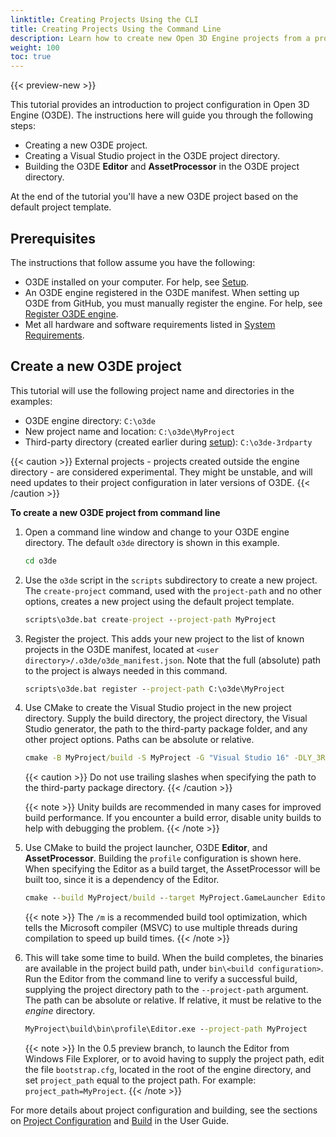 ```yaml
---
linktitle: Creating Projects Using the CLI
title: Creating Projects Using the Command Line
description: Learn how to create new Open 3D Engine projects from a project template using the CLI.
weight: 100
toc: true
---
```


{{< preview-new >}}

This tutorial provides an introduction to project configuration in Open 3D Engine (O3DE). The instructions here will guide you through the following steps:

* Creating a new O3DE project.
* Creating a Visual Studio project in the O3DE project directory.
* Building the O3DE **Editor** and **AssetProcessor** in the O3DE project directory.

At the end of the tutorial you'll have a new O3DE project based on the default project template.

## Prerequisites

The instructions that follow assume you have the following:

* O3DE installed on your computer. For help, see [Setup](/docs/welcome-guide/setup).
* An O3DE engine registered in the O3DE manifest. When setting up O3DE from GitHub, you must manually register the engine. For help, see [Register O3DE engine](/docs/welcome-guide/setup/setup-from-github/#register-o3de-engine).
* Met all hardware and software requirements listed in [System Requirements](/docs/welcome-guide/setup/requirements.md).

## Create a new O3DE project

<!---
Project directories can be located either in the same directory as the O3DE root directory or outside of this directory. The latter are referred to as "external projects" in this documentation.
-->
This tutorial will use the following project name and directories in the examples:

* O3DE engine directory: `C:\o3de`
* New project name and location: `C:\o3de\MyProject`
* Third-party directory (created earlier during [setup](/docs/welcome-guide/setup/setup-from-github/#create-a-third-party-folder)): `C:\o3de-3rdparty`

{{< caution >}}
External projects - projects created outside the engine directory - are considered experimental. They might be unstable, and will need updates to their project configuration in later versions of O3DE.
{{< /caution >}}

**To create a new O3DE project from command line**

1. Open a command line window and change to your O3DE engine directory. The default `o3de` directory is shown in this example.

    ```cmd
    cd o3de
    ```

1. Use the `o3de` script in the `scripts` subdirectory to create a new project. The `create-project` command, used with the `project-path` and no other options, creates a new project using the default project template.

    ```cmd
    scripts\o3de.bat create-project --project-path MyProject
    ```

1. Register the project. This adds your new project to the list of known projects in the O3DE manifest, located at `<user directory>/.o3de/o3de_manifest.json`. Note that the full (absolute) path to the project is always needed in this command.

    ```cmd
    scripts\o3de.bat register --project-path C:\o3de\MyProject
    ```

1. Use CMake to create the Visual Studio project in the new project directory. Supply the build directory, the project directory, the Visual Studio generator, the path to the third-party package folder, and any other project options. Paths can be absolute or relative.

    ```cmd
    cmake -B MyProject/build -S MyProject -G "Visual Studio 16" -DLY_3RDPARTY_PATH=C:\o3de-3rdparty -DLY_UNITY_BUILD=ON
    ```

    {{< caution >}}
Do not use trailing slashes when specifying the path to the third-party package directory.
    {{< /caution >}}

    {{< note >}}
Unity builds are recommended in many cases for improved build performance. If you encounter a build error, disable unity builds to help with debugging the problem.
    {{< /note >}}

1. Use CMake to build the project launcher, O3DE **Editor**, and **AssetProcessor**. Building the `profile` configuration is shown here. When specifying the Editor as a build target, the AssetProcessor will be built too, since it is a dependency of the Editor.

    ```cmd
    cmake --build MyProject/build --target MyProject.GameLauncher Editor --config profile -- /m
    ```

    {{< note >}}
The `/m` is a recommended build tool optimization, which tells the Microsoft compiler (MSVC) to use multiple threads during compilation to speed up build times.
    {{< /note >}}

1. This will take some time to build. When the build completes, the binaries are available in the project build path, under `bin\<build configuration>`. Run the Editor from the command line to verify a successful build, supplying the project directory path to the `--project-path` argument. The path can be absolute or relative. If relative, it must be relative to the _engine_ directory.

    ```cmd
    MyProject\build\bin\profile\Editor.exe --project-path MyProject
    ```

    {{< note >}}
In the 0.5 preview branch, to launch the Editor from Windows File Explorer, or to avoid having to supply the project path, edit the file `bootstrap.cfg`, located in the root of the engine directory, and set `project_path` equal to the project path. For example: `project_path=MyProject`.
    {{< /note >}}

For more details about project configuration and building, see the sections on [Project Configuration](/docs/user-guide/project-config) and [Build](/docs/user-guide/build) in the User Guide.
